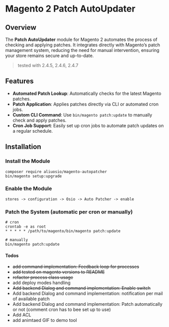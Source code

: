 # Magento 2 Patch AutoUpdater

## Overview

The **Patch AutoUpdater** module for Magento 2 automates the process of checking and applying patches. It integrates directly with Magento’s patch management system, reducing the need for manual intervention, ensuring your store remains secure and up-to-date.
> tested with 2.4.5, 2.4.6, 2.4.7

## Features

- **Automated Patch Lookup**: Automatically checks for the latest Magento patches.
- **Patch Application**: Applies patches directly via CLI or automated cron jobs.
- **Custom CLI Command**: Use `bin/magento patch:update` to manually check and apply patches.
- **Cron Job Support**: Easily set up cron jobs to automate patch updates on a regular schedule.

## Installation

### Install the Module
    composer require aliuosio/magento-autopatcher
    bin/magento setup:upgrade

### Enable the Module
    stores -> configuration -> Osio -> Auto Patcher -> enable

### Patch the System (automatic per cron or manually)
    # cron
    crontab -e as root
    * * * * * /path/to/magento/bin/magento patch:update

    # manually
    bin/magento patch:update



#### Todos
* ~~add command implementation: Feedback loop for processes~~
* ~~add tested on magento versions to README~~
* ~~refactor process class usage~~
* add deploy modes handling
* ~~Add backend Dialog and command implementation: Enable switch~~
* Add backend Dialog and command implementation: notification per mail of available patch
* Add backend Dialog and command implementation: Patch automatically or not (comment cron has to bee set up to use)
* Add ACL
* add animtaed GIF to demo tool
